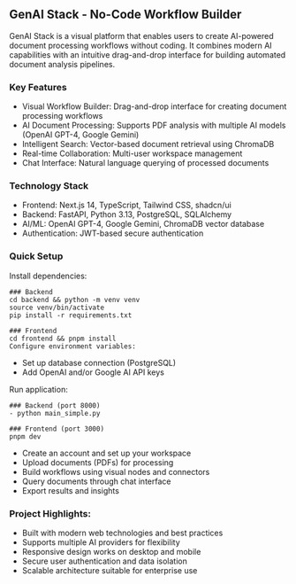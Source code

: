 ## GenAI Stack - No-Code Workflow Builder

GenAI Stack is a visual platform that enables users to create AI-powered document processing workflows without coding. It combines modern AI capabilities with an intuitive drag-and-drop interface for building automated document analysis pipelines.

### Key Features
- Visual Workflow Builder: Drag-and-drop interface for creating document processing workflows
- AI Document Processing: Supports PDF analysis with multiple AI models (OpenAI GPT-4, Google Gemini)
- Intelligent Search: Vector-based document retrieval using ChromaDB
- Real-time Collaboration: Multi-user workspace management
- Chat Interface: Natural language querying of processed documents

### Technology Stack
- Frontend: Next.js 14, TypeScript, Tailwind CSS, shadcn/ui
- Backend: FastAPI, Python 3.13, PostgreSQL, SQLAlchemy
- AI/ML: OpenAI GPT-4, Google Gemini, ChromaDB vector database
- Authentication: JWT-based secure authentication

### Quick Setup

Install dependencies:

```
### Backend
cd backend && python -m venv venv
source venv/bin/activate
pip install -r requirements.txt
```
```
### Frontend
cd frontend && pnpm install
Configure environment variables:
```

- Set up database connection (PostgreSQL)
- Add OpenAI and/or Google AI API keys


Run application:

```
### Backend (port 8000)
- python main_simple.py

### Frontend (port 3000)
pnpm dev
```

- Create an account and set up your workspace
- Upload documents (PDFs) for processing
- Build workflows using visual nodes and connectors
- Query documents through chat interface
- Export results and insights

### Project Highlights:

- Built with modern web technologies and best practices
- Supports multiple AI providers for flexibility
- Responsive design works on desktop and mobile
- Secure user authentication and data isolation
- Scalable architecture suitable for enterprise use